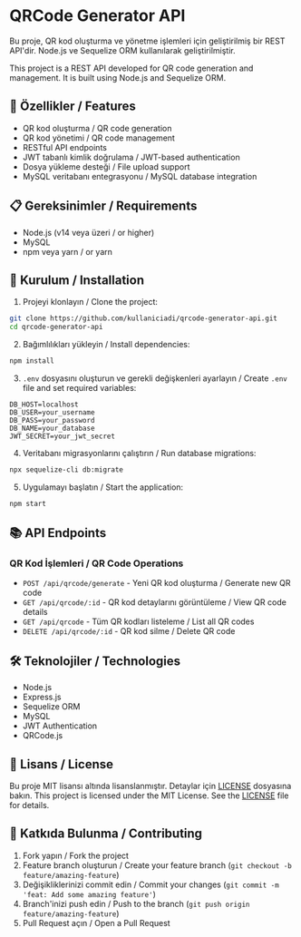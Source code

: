 # QRCode Generator API

Bu proje, QR kod oluşturma ve yönetme işlemleri için geliştirilmiş bir REST API'dir. Node.js ve Sequelize ORM kullanılarak geliştirilmiştir.

This project is a REST API developed for QR code generation and management. It is built using Node.js and Sequelize ORM.

## 🚀 Özellikler / Features

- QR kod oluşturma / QR code generation
- QR kod yönetimi / QR code management
- RESTful API endpoints
- JWT tabanlı kimlik doğrulama / JWT-based authentication
- Dosya yükleme desteği / File upload support
- MySQL veritabanı entegrasyonu / MySQL database integration

## 📋 Gereksinimler / Requirements

- Node.js (v14 veya üzeri / or higher)
- MySQL
- npm veya yarn / or yarn

## 🔧 Kurulum / Installation

1. Projeyi klonlayın / Clone the project:
```bash
git clone https://github.com/kullaniciadi/qrcode-generator-api.git
cd qrcode-generator-api
```

2. Bağımlılıkları yükleyin / Install dependencies:
```bash
npm install
```

3. `.env` dosyasını oluşturun ve gerekli değişkenleri ayarlayın / Create `.env` file and set required variables:
```env
DB_HOST=localhost
DB_USER=your_username
DB_PASS=your_password
DB_NAME=your_database
JWT_SECRET=your_jwt_secret
```

4. Veritabanı migrasyonlarını çalıştırın / Run database migrations:
```bash
npx sequelize-cli db:migrate
```

5. Uygulamayı başlatın / Start the application:
```bash
npm start
```

## 📚 API Endpoints

### QR Kod İşlemleri / QR Code Operations
- `POST /api/qrcode/generate` - Yeni QR kod oluşturma / Generate new QR code
- `GET /api/qrcode/:id` - QR kod detaylarını görüntüleme / View QR code details
- `GET /api/qrcode` - Tüm QR kodları listeleme / List all QR codes
- `DELETE /api/qrcode/:id` - QR kod silme / Delete QR code

## 🛠️ Teknolojiler / Technologies

- Node.js
- Express.js
- Sequelize ORM
- MySQL
- JWT Authentication
- QRCode.js

## 📝 Lisans / License

Bu proje MIT lisansı altında lisanslanmıştır. Detaylar için [LICENSE](LICENSE) dosyasına bakın.
This project is licensed under the MIT License. See the [LICENSE](LICENSE) file for details.

## 🤝 Katkıda Bulunma / Contributing

1. Fork yapın / Fork the project
2. Feature branch oluşturun / Create your feature branch (`git checkout -b feature/amazing-feature`)
3. Değişikliklerinizi commit edin / Commit your changes (`git commit -m 'feat: Add some amazing feature'`)
4. Branch'inizi push edin / Push to the branch (`git push origin feature/amazing-feature`)
5. Pull Request açın / Open a Pull Request 